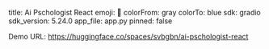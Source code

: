 title: Ai Pschologist React
emoji: 👀
colorFrom: gray
colorTo: blue
sdk: gradio
sdk_version: 5.24.0
app_file: app.py
pinned: false

Demo URL: https://huggingface.co/spaces/svbgbn/ai-pschologist-react
